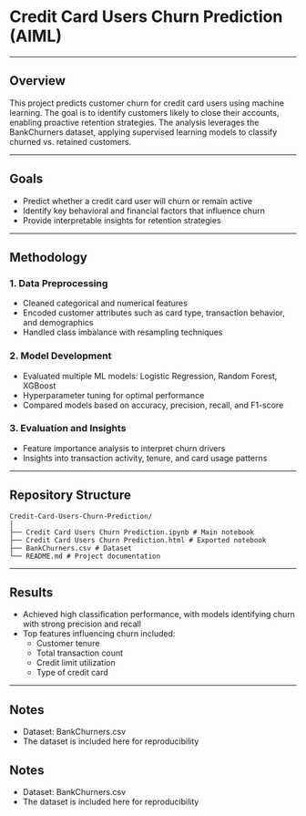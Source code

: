 # Credit Card Users Churn Prediction (AIML)

---

## Overview
This project predicts customer churn for credit card users using machine learning. The goal is to identify customers likely to close their accounts, enabling proactive retention strategies. The analysis leverages the BankChurners dataset, applying supervised learning models to classify churned vs. retained customers.

---

## Goals
- Predict whether a credit card user will churn or remain active  
- Identify key behavioral and financial factors that influence churn  
- Provide interpretable insights for retention strategies  

---

## Methodology

### 1. Data Preprocessing
- Cleaned categorical and numerical features  
- Encoded customer attributes such as card type, transaction behavior, and demographics  
- Handled class imbalance with resampling techniques  

### 2. Model Development
- Evaluated multiple ML models: Logistic Regression, Random Forest, XGBoost  
- Hyperparameter tuning for optimal performance  
- Compared models based on accuracy, precision, recall, and F1-score  

### 3. Evaluation and Insights
- Feature importance analysis to interpret churn drivers  
- Insights into transaction activity, tenure, and card usage patterns  

---

## Repository Structure
```
Credit-Card-Users-Churn-Prediction/
│
├── Credit Card Users Churn Prediction.ipynb # Main notebook
├── Credit Card Users Churn Prediction.html # Exported notebook
├── BankChurners.csv # Dataset
└── README.md # Project documentation
```
---

## Results
- Achieved high classification performance, with models identifying churn with strong precision and recall  
- Top features influencing churn included:  
  - Customer tenure  
  - Total transaction count  
  - Credit limit utilization  
  - Type of credit card  

---

## Notes
- Dataset: BankChurners.csv
- The dataset is included here for reproducibility  

## Notes
- Dataset: BankChurners.csv 
- The dataset is included here for reproducibility  
